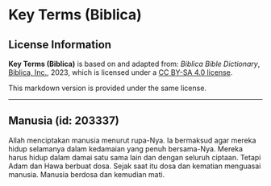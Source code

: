 # Key Terms (Biblica)

## License Information

**Key Terms (Biblica)** is based on and adapted from: _Biblica Bible Dictionary_, [Biblica, Inc.](https://www.biblica.com/), 2023, which is licensed under a [CC BY-SA 4.0 license](https://creativecommons.org/licenses/by-sa/4.0/legalcode.en).

This markdown version is provided under the same license.



--------------------------------

## Manusia (id: 203337)

Allah menciptakan manusia menurut rupa\-Nya. Ia bermaksud agar mereka hidup selamanya dalam kedamaian yang penuh bersama\-Nya. Mereka harus hidup dalam damai satu sama lain dan dengan seluruh ciptaan. Tetapi Adam dan Hawa berbuat dosa. Sejak saat itu dosa dan kematian menguasai manusia. Manusia berdosa dan kemudian mati.


